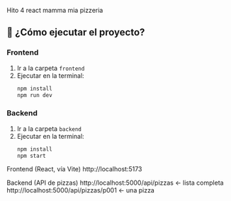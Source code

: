 Hito 4 react mamma mia pizzeria


## 🚀 ¿Cómo ejecutar el proyecto?

### Frontend
1. Ir a la carpeta `frontend`
2. Ejecutar en la terminal:
   ```bash
   npm install
   npm run dev
   ```

### Backend
1. Ir a la carpeta `backend`
2. Ejecutar en la terminal:
   ```bash
   npm install
   npm start
   ```
 Frontend (React, vía Vite)
http://localhost:5173

 Backend (API de pizzas)
 http://localhost:5000/api/pizzas ← lista completa
 http://localhost:5000/api/pizzas/p001 ← una pizza


